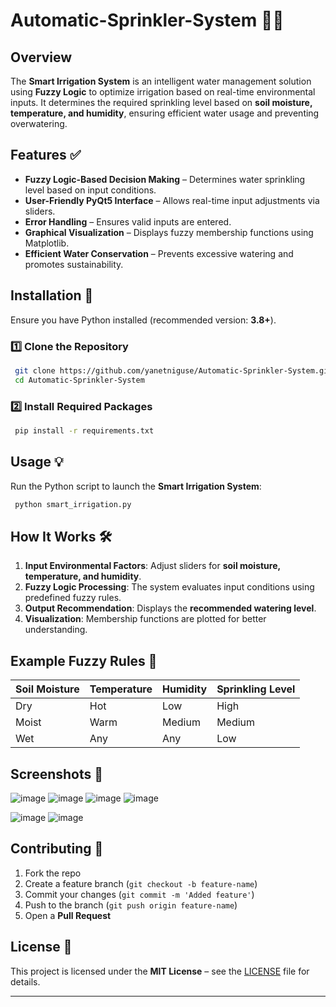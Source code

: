 # Automatic-Sprinkler-System 🌱🚰

## Overview
The **Smart Irrigation System** is an intelligent water management solution using **Fuzzy Logic** to optimize irrigation based on real-time environmental inputs. It determines the required sprinkling level based on **soil moisture, temperature, and humidity**, ensuring efficient water usage and preventing overwatering.

## Features ✅
- **Fuzzy Logic-Based Decision Making** – Determines water sprinkling level based on input conditions.
- **User-Friendly PyQt5 Interface** – Allows real-time input adjustments via sliders.
- **Error Handling** – Ensures valid inputs are entered.
- **Graphical Visualization** – Displays fuzzy membership functions using Matplotlib.
- **Efficient Water Conservation** – Prevents excessive watering and promotes sustainability.

## Installation 🚀
Ensure you have Python installed (recommended version: **3.8+**).

### 1️⃣ Clone the Repository
```sh
 git clone https://github.com/yanetniguse/Automatic-Sprinkler-System.git
 cd Automatic-Sprinkler-System
```

### 2️⃣ Install Required Packages
```sh
 pip install -r requirements.txt
```

## Usage 💡
Run the Python script to launch the **Smart Irrigation System**:
```sh
 python smart_irrigation.py
```

## How It Works 🛠️
1. **Input Environmental Factors**: Adjust sliders for **soil moisture, temperature, and humidity**.
2. **Fuzzy Logic Processing**: The system evaluates input conditions using predefined fuzzy rules.
3. **Output Recommendation**: Displays the **recommended watering level**.
4. **Visualization**: Membership functions are plotted for better understanding.

## Example Fuzzy Rules 📏
| Soil Moisture | Temperature | Humidity | Sprinkling Level |
|--------------|------------|----------|-----------------|
| Dry         | Hot        | Low      | High           |
| Moist       | Warm       | Medium   | Medium         |
| Wet         | Any        | Any      | Low            |

## Screenshots 📸
![image](https://github.com/user-attachments/assets/6377bd60-11c6-4aac-ab1c-a454db96fa7b)
![image](https://github.com/user-attachments/assets/f28f3a90-4b04-4bc5-9093-d69bb7da4d36)
![image](https://github.com/user-attachments/assets/5d90cbbd-7681-40d4-b7a5-71b5929e38de)
![image](https://github.com/user-attachments/assets/6369a5b0-4a14-477c-b540-43a3c08ed88b)

![image](https://github.com/user-attachments/assets/33bfb9b3-e99c-4baa-8c6d-13ccd224f251)
![image](https://github.com/user-attachments/assets/cb029e4f-0794-41bb-bd08-91118c4af0cf)


## Contributing 🤝
1. Fork the repo
2. Create a feature branch (`git checkout -b feature-name`)
3. Commit your changes (`git commit -m 'Added feature'`)
4. Push to the branch (`git push origin feature-name`)
5. Open a **Pull Request**

## License 📜
This project is licensed under the **MIT License** – see the [LICENSE](LICENSE) file for details.

---


